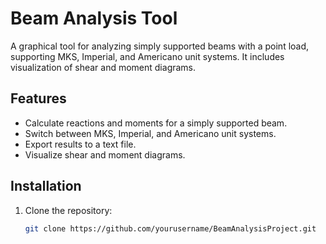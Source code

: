# Beam Analysis Tool

A graphical tool for analyzing simply supported beams with a point load, supporting MKS, Imperial, and Americano unit systems. It includes visualization of shear and moment diagrams.

## Features
- Calculate reactions and moments for a simply supported beam.
- Switch between MKS, Imperial, and Americano unit systems.
- Export results to a text file.
- Visualize shear and moment diagrams.

## Installation
1. Clone the repository:
   ```bash
   git clone https://github.com/yourusername/BeamAnalysisProject.git